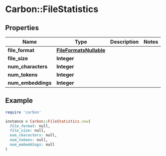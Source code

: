 # Carbon::FileStatistics

## Properties

| Name | Type | Description | Notes |
| ---- | ---- | ----------- | ----- |
| **file_format** | [**FileFormatsNullable**](FileFormatsNullable.md) |  |  |
| **file_size** | **Integer** |  |  |
| **num_characters** | **Integer** |  |  |
| **num_tokens** | **Integer** |  |  |
| **num_embeddings** | **Integer** |  |  |

## Example

```ruby
require 'carbon'

instance = Carbon::FileStatistics.new(
  file_format: null,
  file_size: null,
  num_characters: null,
  num_tokens: null,
  num_embeddings: null
)
```

